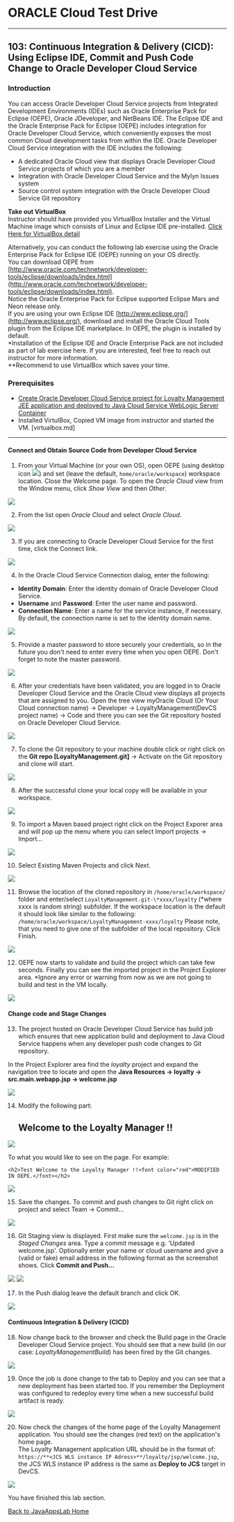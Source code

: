 # ORACLE Cloud Test Drive #
-----
## 103: Continuous Integration & Delivery (CICD): Using Eclipse IDE, Commit and Push Code Change to Oracle Developer Cloud Service ##

### Introduction ###
You can access Oracle Developer Cloud Service projects from Integrated Development Environments (IDEs) such as Oracle Enterprise Pack for Eclipse (OEPE), Oracle JDeveloper, and NetBeans IDE. The Eclipse IDE and the Oracle Enterprise Pack for Eclipse (OEPE) includes integration for Oracle Developer Cloud Service, which conveniently exposes the most common Cloud development tasks from within the IDE. Oracle Developer Cloud Service integration with the IDE includes the following:
+ A dedicated Oracle Cloud view that displays Oracle Developer Cloud Service projects of which you are a member
+ Integration with Oracle Developer Cloud Service and the Mylyn Issues system
+ Source control system integration with the Oracle Developer Cloud Service Git repository

**Take out VirtualBox**  
Instructor should have provided you VirtualBox Installer and the Virtual Machine image which consists of Linux and Eclipse IDE pre-installed. [Click Here for VirtualBox detail](virtualbox.md)  

Alternatively, you can conduct the following lab exercise using the Oracle Enterprise Pack for Eclipse IDE (OEPE) running on your OS directly.  
You can download OEPE from [http://www.oracle.com/technetwork/developer-tools/eclipse/downloads/index.html](http://www.oracle.com/technetwork/developer-tools/eclipse/downloads/index.html).  
Notice the Oracle Enterprise Pack for Eclipse supported Eclipse Mars and Neon release only.  
If you are using your own Eclipse IDE [http://www.eclipse.org/](http://www.eclipse.org/), download and install the Oracle Cloud Tools plugin from the Eclipse IDE marketplace. In OEPE, the plugin is installed by default.  
\*Installation of the Eclipse IDE and Oracle Enterprise Pack are not included as part of lab exercise here. If you are interested, feel free to reach out instructor for more information.  
\*\*Recommend to use VirtualBox which saves your time.

### Prerequisites ###
+ [Create Oracle Developer Cloud Service project for Loyalty Management JEE application and deployed to Java Cloud Service WebLogic Server Container](102-JavaAppsLab.md)
+ Installed VirtulBox, Copied VM image from instructor and started the VM. [virtualbox.md]

----

#### Connect and Obtain Source Code from Developer Cloud Service ####

1. From your Virtual Machine (or your own OS), open OEPE (using desktop icon ![](images/103/01.png)) and set (leave the default, `home/oracle/workspace`) workspace location. Close the Welcome page. To open the *Oracle Cloud* view from the Window menu, click *Show View* and then *Other*.

![](images/103/02.png)

2. From the list open *Oracle Cloud* and select *Oracle Cloud*.

![](images/103/03.png)

3. If you are connecting to Oracle Developer Cloud Service for the first time, click the Connect link.

![](images/103/04.png)

4. In the Oracle Cloud Service Connection dialog, enter the following:
+ **Identity Domain**: Enter the identity domain of Oracle Developer Cloud Service.
+ **Username** and **Password**: Enter the user name and password.
+ **Connection Name**: Enter a name for the service instance, if necessary. By default, the connection name is set to the identity domain name.

![](images/103/05.png)

5. Provide a master password to store securely your credentials, so in the future you don't need to enter every time when you open OEPE. Don't forget to note the master password.

![](images/103/06.png)

6. After your credentials have been validated, you are logged in to Oracle Developer Cloud Service and the Oracle Cloud view displays all projects that are assigned to you. Open the tree view myOracle Cloud (Or Your Cloud connection name) -> Developer -> LoyaltyManagement(DevCS project name) -> Code and there you can see the Git repository hosted on Oracle Developer Cloud Service.

![](images/103/07.png)

7. To clone the Git repository to your machine double click or right click on the **Git repo [LoyaltyManagement.git]** -> Activate on the Git repository and clone will start.

![](images/103/08.png)

8. After the successful clone your local copy will be available in your workspace.

![](images/103/09.png)

9. To import a Maven based project right click on the Project Exporer area and will pop up the menu where you can select Import projects -> Import...

![](images/103/10.png)

10. Select Existing Maven Projects and click Next.

![](images/103/11.png)

11. Browse the location of the cloned repository in `/home/oracle/workspace/` folder and enter/select `LoyaltyManagement.git-\*xxxx/loyalty` (\*where xxxx is random string) subfolder. If the workspace location is the default it should look like similar to the following: `/home/oracle/workspace/LoyaltyManagement-xxxx/loyalty`
Please note, that you need to give one of the subfolder of the local repository.
Click Finish.

![](images/103/12.png)

12. OEPE now starts to validate and build the project which can take few seconds. Finally you can see the imported project in the Project Explorer area.
*Ignore any error or warning from now as we are not going to build and test in the VM locally.

![](images/103/13.png)

#### Change code and Stage Changes ####

13. The project hosted on Oracle Developer Cloud Service has build job which ensures that new application build and deployment to Java Cloud Service happens when any developer push code changes to Git repository.

In the Project Explorer area find the *loyalty* project and expand the navigation tree to locate and open the **Java Resources -> loyalty -> src.main.webapp.jsp -> welcome.jsp**

![](images/103/14.png)

14. Modify the following part:

  	<h2>Welcome to the Loyalty Manager !!</h2>
	
![](images/103/15.png)

To what you would like to see on the page. For example:

	<h2>Test Welcome to the Loyalty Manager !!<font color="red">MODIFIED IN OEPE.</font></h2>

![](images/103/16.png)

15. Save the changes. To commit and push changes to Git right click on project and select Team -> Commit...

![](images/103/17.png)

16. Git Staging view is displayed. First make sure the `welcome.jsp` is in the *Staged Changes* area. Type a commit message e.g. 'Updated welcome.jsp'. Optionally enter your name or cloud username and give a (valid or fake) email address in the following format as the screenshot shows. Click **Commit and Push...**

![](images/103/18.png)
![](images/103/19.png)

17. In the Push dialog leave the default branch and click OK.

![](images/103/20.png)

#### Continuous Integration & Delivery (CICD) ####

18. Now change back to the browser and check the Build page in the Oracle Developer Cloud Service project. You should see that a new build (in our case: *LoyaltyManagementBuild*) has been fired by the Git changes.

![](images/103/21.png)

19. Once the job is done change to the tab to Deploy and you can see that a new deployment has been started too. If you remember the Deployment was configured to redeploy every time when a new successful build artifact is ready.

![](images/103/22.png)

20. Now check the changes of the home page of the Loyalty Management application. You should see the changes (red text) on the application's home page.  
    The Loyalty Management application URL should be in the format of:  
	`https://**<JCS WLS instance IP Adress>**/loyalty/jsp/welcome.jsp`, the JCS WLS instance IP address is the same as **Deploy to JCS** target in DevCS.

![](images/103/23.png)

You have finished this lab section.

[Back to JavaAppsLab Home](README.md)
